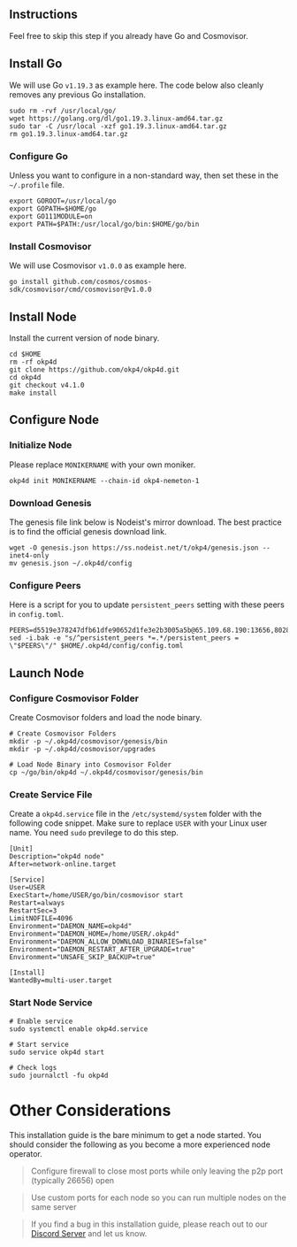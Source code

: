## Instructions
Feel free to skip this step if you already have Go and Cosmovisor.


## Install Go
We will use Go `v1.19.3` as example here. The code below also cleanly removes any previous Go installation.

```
sudo rm -rvf /usr/local/go/
wget https://golang.org/dl/go1.19.3.linux-amd64.tar.gz
sudo tar -C /usr/local -xzf go1.19.3.linux-amd64.tar.gz
rm go1.19.3.linux-amd64.tar.gz
```

### Configure Go
Unless you want to configure in a non-standard way, then set these in the `~/.profile` file.

```
export GOROOT=/usr/local/go
export GOPATH=$HOME/go
export GO111MODULE=on
export PATH=$PATH:/usr/local/go/bin:$HOME/go/bin
```


### Install Cosmovisor
We will use Cosmovisor `v1.0.0` as example here.

```
go install github.com/cosmos/cosmos-sdk/cosmovisor/cmd/cosmovisor@v1.0.0
```

## Install Node
Install the current version of node binary.

```
cd $HOME
rm -rf okp4d
git clone https://github.com/okp4/okp4d.git
cd okp4d
git checkout v4.1.0
make install
```

## Configure Node
### Initialize Node
Please replace `MONIKERNAME` with your own moniker.

```
okp4d init MONIKERNAME --chain-id okp4-nemeton-1
```

### Download Genesis
The genesis file link below is Nodeist's mirror download. The best practice is to find the official genesis download link.

```
wget -O genesis.json https://ss.nodeist.net/t/okp4/genesis.json --inet4-only
mv genesis.json ~/.okp4d/config
```

### Configure Peers
Here is a script for you to update `persistent_peers` setting with these peers in `config.toml`.
```
PEERS=d5519e378247dfb61dfe90652d1fe3e2b3005a5b@65.109.68.190:13656,8028015d1c6828a0b734f3b108f0853b0e19305e@157.90.176.184:26656,8cdeb85dada114c959c36bb59ce258c65ae3a09c@88.198.242.163:36656,42fbb917fca6787bc3ab774865f4bb1ef950f114@65.108.226.26:30656,78d923333e39e747c6a7fbfcc822ec6279990556@91.211.251.232:28656,d1c1b729eff9afe7dfd371f190df6282c82ccfad@65.109.89.5:31656,874373b78d2cd50e716aa464bf407581d9305655@94.250.201.130:27656
sed -i.bak -e "s/^persistent_peers *=.*/persistent_peers = \"$PEERS\"/" $HOME/.okp4d/config/config.toml
```

## Launch Node
### Configure Cosmovisor Folder
Create Cosmovisor folders and load the node binary.

```
# Create Cosmovisor Folders
mkdir -p ~/.okp4d/cosmovisor/genesis/bin
mkdir -p ~/.okp4d/cosmovisor/upgrades

# Load Node Binary into Cosmovisor Folder
cp ~/go/bin/okp4d ~/.okp4d/cosmovisor/genesis/bin
```

### Create Service File
Create a `okp4d.service` file in the `/etc/systemd/system` folder with the following code snippet. Make sure to replace `USER` with your Linux user name. You need `sudo` previlege to do this step.

```
[Unit]
Description="okp4d node"
After=network-online.target

[Service]
User=USER
ExecStart=/home/USER/go/bin/cosmovisor start
Restart=always
RestartSec=3
LimitNOFILE=4096
Environment="DAEMON_NAME=okp4d"
Environment="DAEMON_HOME=/home/USER/.okp4d"
Environment="DAEMON_ALLOW_DOWNLOAD_BINARIES=false"
Environment="DAEMON_RESTART_AFTER_UPGRADE=true"
Environment="UNSAFE_SKIP_BACKUP=true"

[Install]
WantedBy=multi-user.target
```

### Start Node Service
```
# Enable service
sudo systemctl enable okp4d.service

# Start service
sudo service okp4d start

# Check logs
sudo journalctl -fu okp4d
```

# Other Considerations
This installation guide is the bare minimum to get a node started. You should consider the following as you become a more experienced node operator.



> Configure firewall to close most ports while only leaving the p2p port (typically 26656) open

> Use custom ports for each node so you can run multiple nodes on the same server

> If you find a bug in this installation guide, please reach out to our [Discord Server](https://dc.nodeist.net) and let us know.

